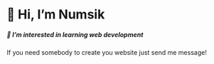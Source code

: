 
<h1>👋 Hi, I’m Numsik</h1>
<h5>👀 I’m interested in learning web development</h5>
<p>If you need somebody to create you website just send me message!</p>


